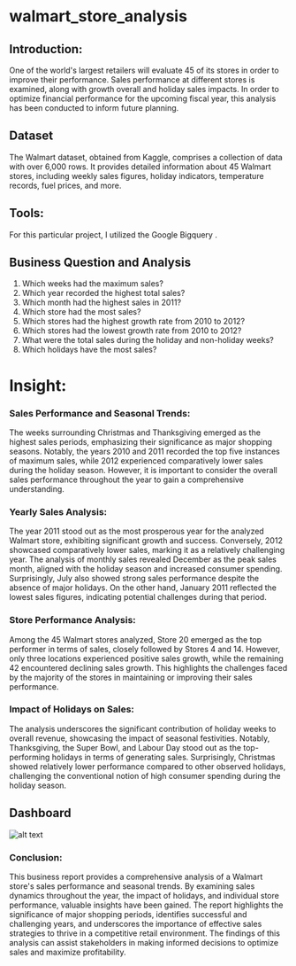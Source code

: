 # walmart_store_analysis
## Introduction:
One of the world's largest retailers will evaluate 45 of its stores in order to improve their performance. Sales performance at different stores is examined, along with growth overall and holiday sales impacts. In order to optimize financial performance for the upcoming fiscal year, this analysis has been conducted to inform future planning.

## Dataset
The Walmart dataset, obtained from Kaggle, comprises a collection of data with over 6,000 rows. It provides detailed information about 45 Walmart stores, including weekly sales figures, holiday indicators, temperature records, fuel prices, and more.

## Tools:
For this particular project, I utilized the Google Bigquery .

## Business Question and Analysis
1. Which weeks had the maximum sales?
2. Which year recorded the highest total sales?
3. Which month had the highest sales in 2011?
4. Which store had the most sales?
5. Which stores had the highest growth rate from 2010 to 2012?
6. Which stores had the lowest growth rate from 2010 to 2012?
7. What were the total sales during the holiday and non-holiday weeks?
8. Which holidays have the most sales?
  
# Insight: 
### Sales Performance and Seasonal Trends:
The weeks surrounding Christmas and Thanksgiving emerged as the highest sales periods, emphasizing their significance as major shopping seasons. Notably, the years 2010 and 2011 recorded the top five instances of maximum sales, while 2012 experienced comparatively lower sales during the holiday season. However, it is important to consider the overall sales performance throughout the year to gain a comprehensive understanding.

### Yearly Sales Analysis:
The year 2011 stood out as the most prosperous year for the analyzed Walmart store, exhibiting significant growth and success. Conversely, 2012 showcased comparatively lower sales, marking it as a relatively challenging year. The analysis of monthly sales revealed December as the peak sales month, aligned with the holiday season and increased consumer spending. Surprisingly, July also showed strong sales performance despite the absence of major holidays. On the other hand, January 2011 reflected the lowest sales figures, indicating potential challenges during that period.

### Store Performance Analysis:
Among the 45 Walmart stores analyzed, Store 20 emerged as the top performer in terms of sales, closely followed by Stores 4 and 14. However, only three locations experienced positive sales growth, while the remaining 42 encountered declining sales growth. This highlights the challenges faced by the majority of the stores in maintaining or improving their sales performance.

### Impact of Holidays on Sales:
The analysis underscores the significant contribution of holiday weeks to overall revenue, showcasing the impact of seasonal festivities. Notably, Thanksgiving, the Super Bowl, and Labour Day stood out as the top-performing holidays in terms of generating sales. Surprisingly, Christmas showed relatively lower performance compared to other observed holidays, challenging the conventional notion of high consumer spending during the holiday season.

## Dashboard
![alt text](http://url/to/img.png)

### Conclusion:
This business report provides a comprehensive analysis of a Walmart store's sales performance and seasonal trends. By examining sales dynamics throughout the year, the impact of holidays, and individual store performance, valuable insights have been gained. The report highlights the significance of major shopping periods, identifies successful and challenging years, and underscores the importance of effective sales strategies to thrive in a competitive retail environment. The findings of this analysis can assist stakeholders in making informed decisions to optimize sales and maximize profitability.
